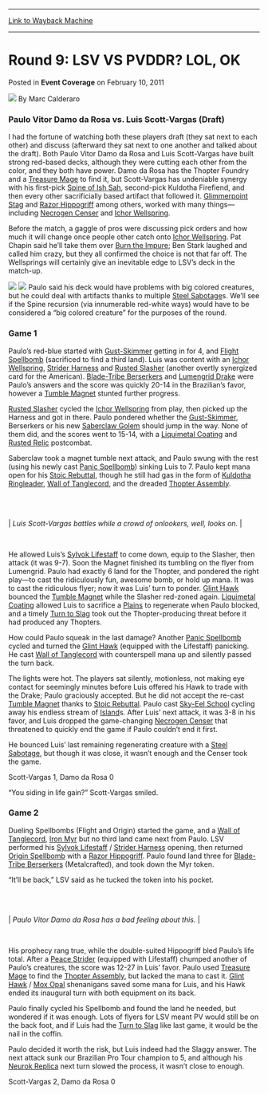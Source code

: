 
---
[Link to Wayback Machine](https://web.archive.org/web/20210503155358/https://magic.wizards.com/en/articles/archive/event-coverage/round-9-lsv-vs-pvddr-lol-ok-2011-02-10)

[_metadata_:author]:- "Marc Calderaro"
[_metadata_:description]:- "Paulo Vitor Damo da Rosa vs. Luis Scott-Vargas (Draft) I had the fortune of watching both these players draft (they sat next to each other) and discuss (afterward they sat next to one another and talked about the draft). Both Paulo Vitor Damo da Rosa and Luis Scott-Vargas have built strong red-based decks, although they were cutting each other from the color, and they both"
[_metadata_:generator]:- "Drupal 7 (http://drupal.org)"
[_metadata_:node]:- "316426"
[_metadata_:publish_date]:- "2011-02-10"
[_metadata_:source]:- "div-main-content"
[_metadata_:title]:- "Round 9: LSV VS PVDDR? LOL, OK"
[_metadata_:wayback_capture_timestamp]:- "2021-05-03 15:53:58"
[_metadata_:wayback_raw_url]:- "https://web.archive.org/web/20210503155358id_/https://magic.wizards.com/en/articles/archive/event-coverage/round-9-lsv-vs-pvddr-lol-ok-2011-02-10"
[_metadata_:wayback_url]:- "https://magic.wizards.com/en/articles/archive/event-coverage/round-9-lsv-vs-pvddr-lol-ok-2011-02-10"
---


Round 9: LSV VS PVDDR? LOL, OK
==============================



 Posted in **Event Coverage**
 on February 10, 2011 






![](https://media.magic.wizards.com/styles/auth_small/public/images/person/calderaro.jpg)
By Marc Calderaro











### Paulo Vitor Damo da Rosa vs. Luis Scott-Vargas (Draft)


I had the fortune of watching both these players draft (they sat next to each other) and discuss (afterward they sat next to one another and talked about the draft). Both Paulo Vitor Damo da Rosa and Luis Scott-Vargas have built strong red-based decks, although they were cutting each other from the color, and they both have power. Damo da Rosa has the Thopter Foundry and a [Treasure Mage](http://gatherer.wizards.com/Pages/Card/Details.aspx?name=Treasure+Mage) to find it, but Scott-Vargas has undeniable synergy with his first-pick [Spine of Ish Sah](http://gatherer.wizards.com/Pages/Card/Details.aspx?name=Spine+of+Ish+Sah), second-pick Kuldotha Firefiend, and then every other sacrificially based artifact that followed it. [Glimmerpoint Stag](http://gatherer.wizards.com/Pages/Card/Details.aspx?name=Glimmerpoint+Stag) and [Razor Hippogriff](http://gatherer.wizards.com/Pages/Card/Details.aspx?name=Razor+Hippogriff) among others, worked with many things—including [Necrogen Censer](http://gatherer.wizards.com/Pages/Card/Details.aspx?name=Necrogen+Censer) and [Ichor Wellspring](http://gatherer.wizards.com/Pages/Card/Details.aspx?name=Ichor+Wellspring).


Before the match, a gaggle of pros were discussing pick orders and how much it will change once people other catch onto [Ichor Wellspring](http://gatherer.wizards.com/Pages/Card/Details.aspx?name=Ichor+Wellspring). Pat Chapin said he’ll take them over [Burn the Impure](http://gatherer.wizards.com/Pages/Card/Details.aspx?name=Burn+the+Impure); Ben Stark laughed and called him crazy, but they all confirmed the choice is not that far off. The Wellsprings will certainly give an inevitable edge to LSV’s deck in the match-up.


[![](http://gatherer.wizards.com/Handlers/Image.ashx?type=card&name=Ichor%20Wellspring)](http://gatherer.wizards.com/Pages/Card/Details.aspx?name=Ichor%20Wellspring) [![](http://gatherer.wizards.com/Handlers/Image.ashx?type=card&name=Burn%20the%20Impure)](http://gatherer.wizards.com/Pages/Card/Details.aspx?name=Burn%20the%20Impure)
Paulo said his deck would have problems with big colored creatures, but he could deal with artifacts thanks to multiple [Steel Sabotage](http://gatherer.wizards.com/Pages/Card/Details.aspx?name=Steel+Sabotage)s. We’ll see if the Spine recursion (via innumerable red-white ways) would have to be considered a “big colored creature” for the purposes of the round.


### Game 1


Paulo’s red-blue started with [Gust-Skimmer](http://gatherer.wizards.com/Pages/Card/Details.aspx?name=Gust-Skimmer) getting in for 4, and [Flight Spellbomb](http://gatherer.wizards.com/Pages/Card/Details.aspx?name=Flight+Spellbomb) (sacrificed to find a third land). Luis was content with an [Ichor Wellspring](http://gatherer.wizards.com/Pages/Card/Details.aspx?name=Ichor+Wellspring), [Strider Harness](http://gatherer.wizards.com/Pages/Card/Details.aspx?name=Strider+Harness) and [Rusted Slasher](http://gatherer.wizards.com/Pages/Card/Details.aspx?name=Rusted+Slasher) (another overtly synergized card for the American). [Blade-Tribe Berserkers](http://gatherer.wizards.com/Pages/Card/Details.aspx?name=Blade-Tribe+Berserkers) and [Lumengrid Drake](http://gatherer.wizards.com/Pages/Card/Details.aspx?name=Lumengrid+Drake) were Paulo’s answers and the score was quickly 20-14 in the Brazilian’s favor, however a [Tumble Magnet](http://gatherer.wizards.com/Pages/Card/Details.aspx?name=Tumble+Magnet) stunted further progress.


[Rusted Slasher](http://gatherer.wizards.com/Pages/Card/Details.aspx?name=Rusted+Slasher) cycled the [Ichor Wellspring](http://gatherer.wizards.com/Pages/Card/Details.aspx?name=Ichor+Wellspring) from play, then picked up the Harness and got in there. Paulo pondered whether the [Gust-Skimmer](http://gatherer.wizards.com/Pages/Card/Details.aspx?name=Gust-Skimmer), Berserkers or his new [Saberclaw Golem](http://gatherer.wizards.com/Pages/Card/Details.aspx?name=Saberclaw+Golem) should jump in the way. None of them did, and the scores went to 15-14, with a [Liquimetal Coating](http://gatherer.wizards.com/Pages/Card/Details.aspx?name=Liquimetal+Coating) and [Rusted Relic](http://gatherer.wizards.com/Pages/Card/Details.aspx?name=Rusted+Relic) postcombat.


Saberclaw took a magnet tumble next attack, and Paulo swung with the rest (using his newly cast [Panic Spellbomb](http://gatherer.wizards.com/Pages/Card/Details.aspx?name=Panic+Spellbomb)) sinking Luis to 7. Paulo kept mana open for his [Stoic Rebuttal](http://gatherer.wizards.com/Pages/Card/Details.aspx?name=Stoic+Rebuttal), though he still had gas in the form of [Kuldotha Ringleader](http://gatherer.wizards.com/Pages/Card/Details.aspx?name=Kuldotha+Ringleader), [Wall of Tanglecord](http://gatherer.wizards.com/Pages/Card/Details.aspx?name=Wall+of+Tanglecord), and the dreaded [Thopter Assembly](http://gatherer.wizards.com/Pages/Card/Details.aspx?name=Thopter+Assembly).


 





|  |
| --- |
| 
*Luis Scott-Vargas battles while a crowd of onlookers, well, looks on.* |


 


He allowed Luis’s [Sylvok Lifestaff](http://gatherer.wizards.com/Pages/Card/Details.aspx?name=Sylvok+Lifestaff) to come down, equip to the Slasher, then attack (it was 9-7). Soon the Magnet finished its tumbling on the flyer from Lumengrid. Paulo had exactly 6 land for the Thopter, and pondered the right play—to cast the ridiculously fun, awesome bomb, or hold up mana. It was to cast the ridiculous flyer; now it was Luis’ turn to ponder. [Glint Hawk](http://gatherer.wizards.com/Pages/Card/Details.aspx?name=Glint+Hawk) bounced the [Tumble Magnet](http://gatherer.wizards.com/Pages/Card/Details.aspx?name=Tumble+Magnet) while the Slasher red-zoned again. [Liquimetal Coating](http://gatherer.wizards.com/Pages/Card/Details.aspx?name=Liquimetal+Coating) allowed Luis to sacrifice a [Plains](http://gatherer.wizards.com/Pages/Card/Details.aspx?name=Plains) to regenerate when Paulo blocked, and a timely [Turn to Slag](http://gatherer.wizards.com/Pages/Card/Details.aspx?name=Turn+to+Slag) took out the Thopter-producing threat before it had produced any Thopters.


How could Paulo squeak in the last damage? Another [Panic Spellbomb](http://gatherer.wizards.com/Pages/Card/Details.aspx?name=Panic+Spellbomb) cycled and turned the [Glint Hawk](http://gatherer.wizards.com/Pages/Card/Details.aspx?name=Glint+Hawk) (equipped with the Lifestaff) panicking. He cast [Wall of Tanglecord](http://gatherer.wizards.com/Pages/Card/Details.aspx?name=Wall+of+Tanglecord) with counterspell mana up and silently passed the turn back.


The lights were hot. The players sat silently, motionless, not making eye contact for seemingly minutes before Luis offered his Hawk to trade with the Drake; Paulo graciously accepted. But he did not accept the re-cast [Tumble Magnet](http://gatherer.wizards.com/Pages/Card/Details.aspx?name=Tumble+Magnet) thanks to [Stoic Rebuttal](http://gatherer.wizards.com/Pages/Card/Details.aspx?name=Stoic+Rebuttal). Paulo cast [Sky-Eel School](http://gatherer.wizards.com/Pages/Card/Details.aspx?name=Sky-Eel+School) cycling away his endless stream of [Island](http://gatherer.wizards.com/Pages/Card/Details.aspx?name=Island)s. After Luis’ next attack, it was 3-8 in his favor, and Luis dropped the game-changing [Necrogen Censer](http://gatherer.wizards.com/Pages/Card/Details.aspx?name=Necrogen+Censer) that threatened to quickly end the game if Paulo couldn’t end it first.


He bounced Luis’ last remaining regenerating creature with a [Steel Sabotage](http://gatherer.wizards.com/Pages/Card/Details.aspx?name=Steel+Sabotage), but though it was close, it wasn’t enough and the Censer took the game.


Scott-Vargas 1, Damo da Rosa 0


“You siding in life gain?” Scott-Vargas smiled.


### Game 2


Dueling Spellbombs (Flight and Origin) started the game, and a [Wall of Tanglecord](http://gatherer.wizards.com/Pages/Card/Details.aspx?name=Wall+of+Tanglecord), [Iron Myr](http://gatherer.wizards.com/Pages/Card/Details.aspx?name=Iron+Myr) but no third land came next from Paulo. LSV performed his [Sylvok Lifestaff](http://gatherer.wizards.com/Pages/Card/Details.aspx?name=Sylvok+Lifestaff) / [Strider Harness](http://gatherer.wizards.com/Pages/Card/Details.aspx?name=Strider+Harness) opening, then returned [Origin Spellbomb](http://gatherer.wizards.com/Pages/Card/Details.aspx?name=Origin+Spellbomb) with a [Razor Hippogriff](http://gatherer.wizards.com/Pages/Card/Details.aspx?name=Razor+Hippogriff). Paulo found land three for [Blade-Tribe Berserkers](http://gatherer.wizards.com/Pages/Card/Details.aspx?name=Blade-Tribe+Berserkers) (Metalcrafted), and took down the Myr token.


“It’ll be back,” LSV said as he tucked the token into his pocket.


 





|  |
| --- |
| 
*Paulo Vitor Damo da Rosa has a bad feeling about this.* |


 


His prophecy rang true, while the double-suited Hippogriff bled Paulo’s life total. After a [Peace Strider](http://gatherer.wizards.com/Pages/Card/Details.aspx?name=Peace+Strider) (equipped with Lifestaff) chumped another of Paulo’s creatures, the score was 12-27 in Luis’ favor. Paulo used [Treasure Mage](http://gatherer.wizards.com/Pages/Card/Details.aspx?name=Treasure+Mage) to find the [Thopter Assembly](http://gatherer.wizards.com/Pages/Card/Details.aspx?name=Thopter+Assembly), but lacked the mana to cast it. [Glint Hawk](http://gatherer.wizards.com/Pages/Card/Details.aspx?name=Glint+Hawk) / [Mox Opal](http://gatherer.wizards.com/Pages/Card/Details.aspx?name=Mox+Opal) shenanigans saved some mana for Luis, and his Hawk ended its inaugural turn with both equipment on its back.  

Paulo finally cycled his Spellbomb and found the land he needed, but wondered if it was enough. Lots of flyers for LSV meant PV would still be on the back foot, and if Luis had the [Turn to Slag](http://gatherer.wizards.com/Pages/Card/Details.aspx?name=Turn+to+Slag) like last game, it would be the nail in the coffin.


Paulo decided it worth the risk, but Luis indeed had the Slaggy answer. The next attack sunk our Brazilian Pro Tour champion to 5, and although his [Neurok Replica](http://gatherer.wizards.com/Pages/Card/Details.aspx?name=Neurok+Replica) next turn slowed the process, it wasn’t close to enough.


Scott-Vargas 2, Damo da Rosa 0







